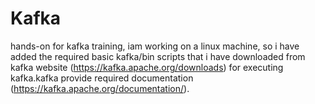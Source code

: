 # Kafka
hands-on for kafka training, iam working on a linux machine, so i have added the required basic kafka/bin scripts that i have downloaded from kafka website (https://kafka.apache.org/downloads) for executing kafka.kafka provide required documentation (https://kafka.apache.org/documentation/).
